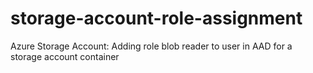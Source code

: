 # storage-account-role-assignment
Azure Storage Account: Adding role blob reader to user in AAD for a storage account container
